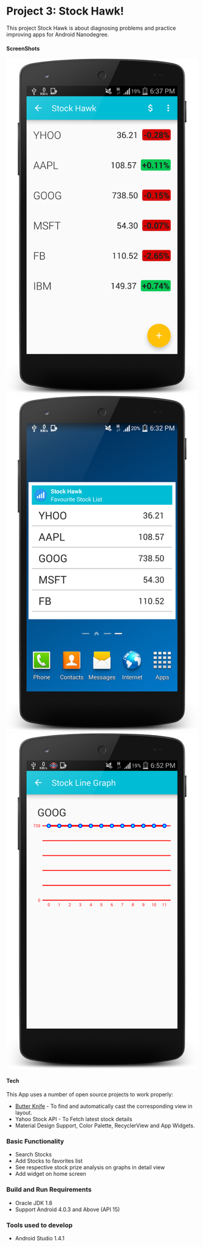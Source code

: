 # Project 3: Stock Hawk!

This project Stock Hawk is about diagnosing problems and practice improving apps for Android Nanodegree.

#### ScreenShots

![Stock Hawk Main Screen](/StockHawkMainScreen.png?raw=true "Stock Hawk Main Screen")
![Stock Hawk Widget](/StockHawkWidget.png?raw=true "Stock Hawk Widget")
![Stock Hawk Deatil Screen](/StockDetailScreen.png?raw=true "Stock Hawk Detail Screen")


#### Tech

This App uses a number of open source projects to work properly:

* [Butter Knife] - To find and automatically cast the corresponding view in layout.
* Yahoo Stock API - To Fetch latest stock details
* Material Design Support, Color Palette, RecyclerView and App Widgets.


### Basic Functionality
* Search Stocks
* Add Stocks to favorites list
* See respective stock prize analysis on graphs in detail view
* Add widget on home screen

### Build and Run Requirements


* Oracle JDK 1.8
* Support Android 4.0.3 and Above (API 15)

### Tools used to develop
* Android Studio 1.4.1

[Butter Knife]: <http://jakewharton.github.io/butterknife/>